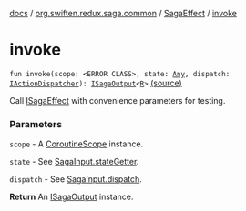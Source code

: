 [docs](../../index.md) / [org.swiften.redux.saga.common](../index.md) / [SagaEffect](index.md) / [invoke](./invoke.md)

# invoke

`fun invoke(scope: <ERROR CLASS>, state: `[`Any`](https://kotlinlang.org/api/latest/jvm/stdlib/kotlin/-any/index.html)`, dispatch: `[`IActionDispatcher`](../../org.swiften.redux.core/-i-action-dispatcher.md)`): `[`ISagaOutput`](../-i-saga-output/index.md)`<`[`R`](index.md#R)`>` [(source)](https://github.com/protoman92/KotlinRedux/tree/master/common/common-saga/src/main/kotlin/org/swiften/redux/saga/common/CommonSaga.kt#L188)

Call [ISagaEffect](../-i-saga-effect.md) with convenience parameters for testing.

### Parameters

`scope` - A [CoroutineScope](#) instance.

`state` - See [SagaInput.stateGetter](../-saga-input/state-getter.md).

`dispatch` - See [SagaInput.dispatch](../-saga-input/dispatch.md).

**Return**
An [ISagaOutput](../-i-saga-output/index.md) instance.

